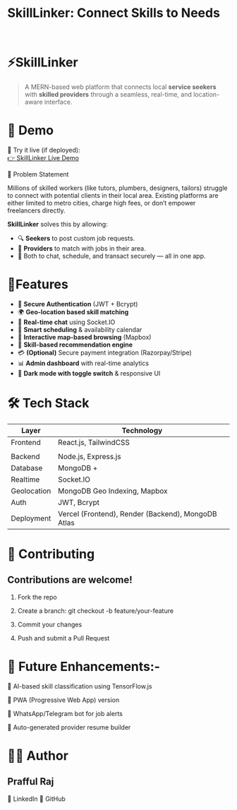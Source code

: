 <h1>SkillLinker: Connect Skills to Needs</h1>
<br>
<h1>⚡SkillLinker</h1>

> A MERN-based web platform that connects local **service seekers** with **skilled providers** through a seamless, real-time, and location-aware interface.

<h1>🚀 Demo</h1>

🧪 Try it live (if deployed):  
[👉 SkillLinker Live Demo](https://your-deployment-link.com)

🧠 Problem Statement

Millions of skilled workers (like tutors, plumbers, designers, tailors) struggle to connect with potential clients in their local area. Existing platforms are either limited to metro cities, charge high fees, or don’t empower freelancers directly.

**SkillLinker** solves this by allowing:
- 🔍 **Seekers** to post custom job requests.
- 👷 **Providers** to match with jobs in their area.
- 💬 Both to chat, schedule, and transact securely — all in one app.

<h1>🎯Features</h1>

- 🔐 **Secure Authentication** (JWT + Bcrypt)
- 🌍 **Geo-location based skill matching**
- 💬 **Real-time chat** using Socket.IO
- 📅 **Smart scheduling** & availability calendar
- 📍 **Interactive map-based browsing** (Mapbox)
- 🧠 **Skill-based recommendation engine**
- 💳 **(Optional)** Secure payment integration (Razorpay/Stripe)
- 📊 **Admin dashboard** with real-time analytics
- 🌙 **Dark mode with toggle switch** & responsive UI

<h1>🛠️ Tech Stack</h1>

| Layer       | Technology                    |
|-------------|-------------------------------|
| Frontend    | React.js, TailwindCSS         |
|             |                               |
| Backend     | Node.js, Express.js           |
| Database    | MongoDB +                     |
| Realtime    | Socket.IO                     |
| Geolocation | MongoDB Geo Indexing, Mapbox  |
| Auth        | JWT, Bcrypt                   |
| Deployment  | Vercel (Frontend), Render (Backend), MongoDB Atlas |

<H1>🤝 Contributing</H1>
<H2>Contributions are welcome!</H2>

  1) Fork the repo

  2) Create a branch: git checkout -b feature/your-feature

  3) Commit your changes

  4) Push and submit a Pull Request

<H1>📌 Future Enhancements:- </H1>

   🧠 AI-based skill classification using TensorFlow.js

   📱 PWA (Progressive Web App) version

   🤖 WhatsApp/Telegram bot for job alerts

   📄 Auto-generated provider resume builder


<H1>👨‍💻 Author</H1>
<H2>Prafful Raj</H2>
  🔗 LinkedIn
  🐙 GitHub



